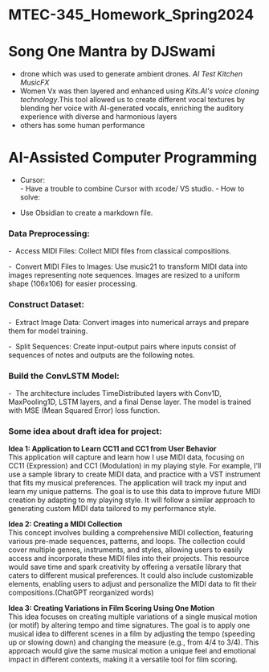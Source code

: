 # MTEC-345_Homework_Spring2024




  

  

  

# Song One Mantra  by DJSwami 

- drone which was used to generate ambient drones. *AI Test Kitchen MusicFX*
- Women Vx  was then layered and enhanced using *Kits.AI's voice cloning technology*.This tool allowed us to create different vocal textures by blending her voice with AI-generated vocals, enriching the auditory experience with diverse and harmonious layers
- others has some human performance 
# **AI-Assisted Computer Programming**
- Cursor:  
        - Have a trouble to combine Cursor with xcode/ VS studio. 
        - How to solve: 
                

- Use Obsidian to create a markdown file.
  

### Data Preprocessing:

-  Access MIDI Files: Collect MIDI files from classical compositions.

-  Convert MIDI Files to Images: Use music21 to transform MIDI data into images representing note sequences. Images are resized to a uniform shape (106x106) for easier processing.

### Construct Dataset:

-  Extract Image Data: Convert images into numerical arrays and prepare them for model training.

-  Split Sequences: Create input-output pairs where inputs consist of sequences of notes and outputs are the following notes.

### Build the ConvLSTM Model:

-  The architecture includes TimeDistributed layers with Conv1D, MaxPooling1D, LSTM layers, and a final Dense layer. The model is trained with MSE (Mean Squared Error) loss function.

### Some idea about draft idea for project: 

**Idea 1: Application to Learn CC11 and CC1 from User Behavior**  
This application will capture and learn how I use MIDI data, focusing on CC11 (Expression) and CC1 (Modulation) in my playing style. For example, I’ll use a sample library to create MIDI data, and practice with a VST instrument that fits my musical preferences. The application will track my input and learn my unique patterns. The goal is to use this data to improve future MIDI creation by adapting to my playing style. It will follow a similar approach to generating custom MIDI data tailored to my performance style.

**Idea 2: Creating a MIDI Collection**  
This concept involves building a comprehensive MIDI collection, featuring various pre-made sequences, patterns, and loops. The collection could cover multiple genres, instruments, and styles, allowing users to easily access and incorporate these MIDI files into their projects. This resource would save time and spark creativity by offering a versatile library that caters to different musical preferences. It could also include customizable elements, enabling users to adjust and personalize the MIDI data to fit their compositions.(ChatGPT reorganized words)

**Idea 3: Creating Variations in Film Scoring Using One Motion**  
This idea focuses on creating multiple variations of a single musical motion (or motif) by altering tempo and time signatures. The goal is to apply one musical idea to different scenes in a film by adjusting the tempo (speeding up or slowing down) and changing the measure (e.g., from 4/4 to 3/4). This approach would give the same musical motion a unique feel and emotional impact in different contexts, making it a versatile tool for film scoring.




